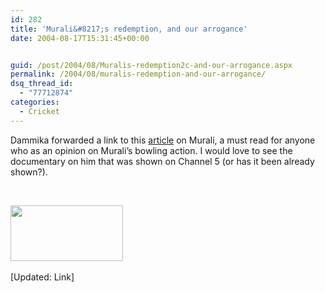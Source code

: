 ```yaml
---
id: 282
title: 'Murali&#8217;s redemption, and our arrogance'
date: 2004-08-17T15:31:45+00:00


guid: /post/2004/08/Muralis-redemption2c-and-our-arrogance.aspx
permalink: /2004/08/muralis-redemption-and-our-arrogance/
dsq_thread_id:
  - "77712874"
categories:
  - Cricket
---
```

<DIV class=Section1>
<P class=MsoNormal>Dammika forwarded a link to this <A href="http://sl.cricinfo.com/link_to_database/ARCHIVE/CRICKET_NEWS/2004/AUG/024931_23YARDS_16AUG2004.html">article</A> on Murali, a must read for anyone who as an opinion on Murali&#8217;s bowling action. I would love to see the documentary on him that was shown on Channel 5 (or has it been already shown?).</P>
<P class=MsoNormal>&nbsp;</P>
<P class=MsoNormal><IMG height=89 src="{{ site.url }}{{ site.baseurl }}/wp-content/uploads/contentbinary/image00112345.jpg" width=180 border=0>&nbsp;</P>
<P class=MsoNormal>[Updated: Link]</P></DIV>